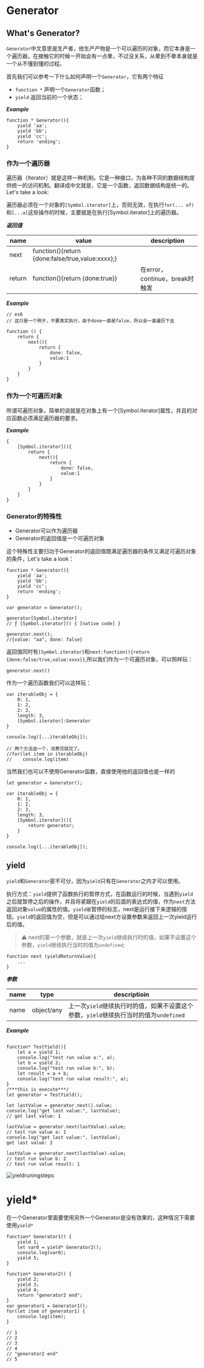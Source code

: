 # Generator


## What's Generator?

`Generator`中文意思是生产者，他生产产物是一个可以遍历的对象，而它本身是一个遍历器，在接触它的时候一开始会有一点晕，不过没关系，从晕到不晕本身就是一个从不懂到懂的过程。

首先我们可以参考一下什么如何声明一个`Generator`，它有两个特征
- `function *` 声明一个`Generator`函数；
- `yield` 返回当前的一个状态；

***Example***

```
function * Generator(){
    yield 'aa';
    yield 'bb';
    yield 'cc';
    return 'ending';
}
```

### 作为一个遍历器

遍历器（Iterator）就是这样一种机制。它是一种接口，为各种不同的数据结构提供统一的访问机制。翻译成中文就是，它是一个函数，返回数据结构是统一的。Let's take a look:

遍历器必须在一个对象的`[Symbol.iterator]`上，否则无效，在执行`for(... of)`和`[...a]`这些操作的时候，主要就是在执行[Symbol.iterator]上的遍历器。

***返回值***

name    |value                                              |description
--------|---------------------------------------------------|----------------------
next    |function(){return {done:false/true,value:xxxx};}   |
return  |function(){return {done:true}}                     |在error，continue，break时触发


***Example***

```
// es6
// 这只是一个例子，不要真实执行，由于done一直是false，所以会一直遍历下去

function () {
    return {
        next(){
            return {
                done: false,
                value:1
            }
        }
    }
}
```

### 作为一个可遍历对象

所谓可遍历对象，简单的说就是在对象上有一个[Symbol.iterator]属性，并且的对应函数必须满足遍历器的要求。

***Example***

```
{
    [Symbol.iterator](){
        return {
            next(){
                return {
                    done: false,
                    value:1
                }
            }
        }
    }
}
```

### Generator的特殊性

- Generator可以作为遍历器
- Generator的返回值是一个可遍历对象

这个特殊性主要归功于Generator的返回值既满足遍历器的条件又满足可遍历对象的条件，Let's take a look：

```
function * Generator(){
    yield 'aa';
    yield 'bb';
    yield 'cc';
    return 'ending';
}

var generator = Generator();

generator[Symbol.iterator]
// ƒ [Symbol.iterator]() { [native code] }

generator.next();
//{value: "aa", done: false}
```

返回值同时有`[Symbol.iterator]`和`next:function(){return {done:false/true,value:xxxx}}`,所以我们作为一个可遍历对象，可以照样玩：

```
generator.next()
```

作为一个遍历函数我们可以这样玩：

```
var iterableObj = {
    0: 1,
    1: 2,
    2: 3,
    length: 3,
    [Symbol.iterator]:Generator
}

console.log([...iterableObj]);

// 两个方法选一个，消费完就完了。
//for(let item in iterableObj)
//    console.log(item)

```

当然我们也可以不使用Generator函数，直接使用他的返回值也是一样的
```
let generator = Generator();

var iterableObj = {
    0: 1,
    1: 2,
    2: 3,
    length: 3,
    [Symbol.iterator](){
        return generator;
    }
}

console.log([...iterableObj]);
```

## yield
`yield`和`Generator`密不可分，因为`yield`只有在`Generator`之内才可以使用。

执行方式：`yield`提供了函数执行的暂停方式，在函数运行的时候，当遇到`yield`之后就暂停之后的操作，并且将紧跟在`yield`的后面的表达式的值，作为`next`方法返回对象`value`的属性的值。`yield是`暂停的标志，next是运行接下来逻辑的按钮。`yield`的返回值为空，但是可以通过给next方设置参数来返回上一次yield运行后的值。

> ⚠️ next的第一个参数，就是上一次`yield`继续执行时的值，如果不设置这个参数，`yield`继续执行当时的值为`undefined`;

```
function next (yieldReturnValue){
    ...
}
```

***参数***

name    | type          |descriptioin
--------|---------------|---------------------------
name    |object/any     |上一次`yield`继续执行时的值，如果不设置这个参数，`yield`继续执行当时的值为`undefined`

***Example***

```

function* TestYield(){
    let a = yield 1;
    console.log("test run value a:", a);
    let b = yield 2;
    console.log("test run value b:", b);
    let result = a + b;
    console.log("test run value result:", a);
}
/***this is execute***/
let generator = TestYield();

let lastValue = generator.next().value;
console.log("get last value:", lastValue);
// get last value: 1

lastValue = generator.next(lastValue).value;
// test run value a: 1
console.log("get last value:", lastValue);
get last value: 2

lastValue = generator.next(lastValue).value;
// test run value b: 2
// test run value result: 1

```

![yieldruningsteps](./imgs/yieldruningsteps.png)

# yield*

在一个Generator里面要使用另外一个Generator是没有效果的，这种情况下需要使用`yield*`

```
function* Generator1() {
    yield 1;
    let var0 = yield* Generator2();
    console.log(var0);
    yield 5;
}

function* Generator2() {
    yield 2;
    yield 3;
    yield 4;
    return "generator2 end";
}
var generator1 = Generator1();
for(let item of generator1) {
    console.log(item);
}

// 1
// 2
// 3
// 4
// "generator2 end" 
// 5
```
